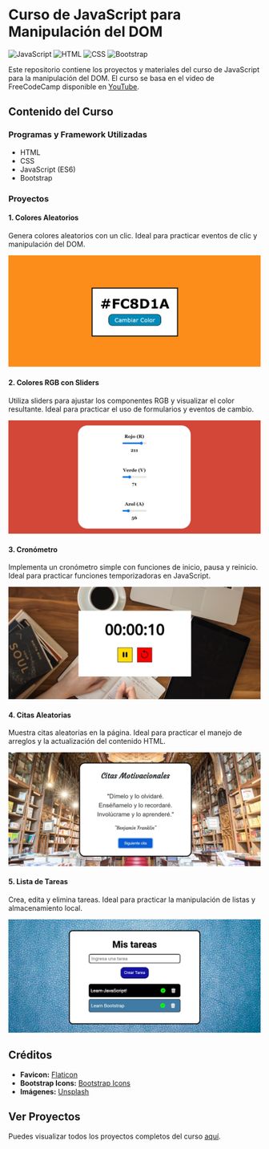 # Curso de JavaScript para Manipulación del DOM

![JavaScript](https://img.shields.io/badge/JavaScript-ES6-yellow)
![HTML](https://img.shields.io/badge/HTML5-orange)
![CSS](https://img.shields.io/badge/CSS3-blue)
![Bootstrap](https://img.shields.io/badge/Bootstrap-4-purple)

Este repositorio contiene los proyectos y materiales del curso de JavaScript para la manipulación del DOM. El curso se basa en el video de FreeCodeCamp disponible en [YouTube](https://youtu.be/koiPxFFiqJ4?si=wvMZ4V2gyFiUNagG).

## Contenido del Curso

### Programas y Framework Utilizadas
- HTML
- CSS
- JavaScript (ES6)
- Bootstrap

### Proyectos

#### 1. Colores Aleatorios
Genera colores aleatorios con un clic. Ideal para practicar eventos de clic y manipulación del DOM.

![Colores Aleatorios](assets/colores-aleatorios.jpg)

#### 2. Colores RGB con Sliders
Utiliza sliders para ajustar los componentes RGB y visualizar el color resultante. Ideal para practicar el uso de formularios y eventos de cambio.

![Colores RGB con Sliders](assets/colores-rgb.jpg)

#### 3. Cronómetro
Implementa un cronómetro simple con funciones de inicio, pausa y reinicio. Ideal para practicar funciones temporizadoras en JavaScript.

![Cronómetro](assets/cronometro.jpg)

#### 4. Citas Aleatorias
Muestra citas aleatorias en la página. Ideal para practicar el manejo de arreglos y la actualización del contenido HTML.

![Citas Aleatorias](assets/citas-aleatorias.jpg)

#### 5. Lista de Tareas
Crea, edita y elimina tareas. Ideal para practicar la manipulación de listas y almacenamiento local.

![Lista de Tareas](assets/lista-de-tareas.jpg)

## Créditos

- **Favicon:** [Flaticon](https://www.flaticon.com/)
- **Bootstrap Icons:** [Bootstrap Icons](https://icons.getbootstrap.com/)
- **Imágenes:** [Unsplash](https://unsplash.com/pt-br)

## Ver Proyectos

Puedes visualizar todos los proyectos completos del curso [aquí](https://evelinalvarado.github.io/course-javascript-dom-freecodecamp/).
